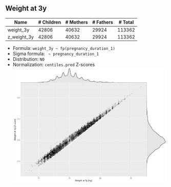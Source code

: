 ## Weight at 3y

| Name | # Children | # Mothers | # Fathers | # Total |
| ---- | ---------- | --------- | --------- | ------- |
| weight_3y | 42806 | 40632 | 29924 | 113362 |
| z_weight_3y | 42806 | 40632 | 29924 | 113362 |

- Formula: `weight_3y ~ fp(pregnancy_duration_1)`
- Sigma formula: ` ~ pregnancy_duration_1`
- Distribution: `NO`
- Normalization: `centiles.pred` Z-scores
![](plots/z_weight_3y_vs_weight_3y_child.png)


